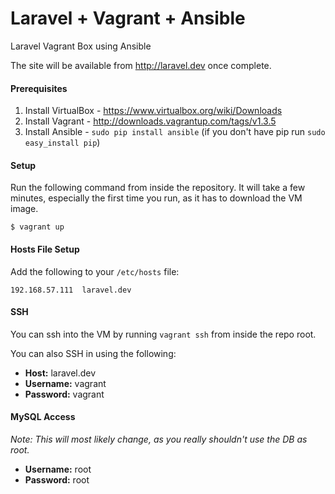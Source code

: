 Laravel + Vagrant + Ansible
=======================

Laravel Vagrant Box using Ansible 

The site will be available from http://laravel.dev once complete.

#### Prerequisites

1. Install VirtualBox - https://www.virtualbox.org/wiki/Downloads
2. Install Vagrant - http://downloads.vagrantup.com/tags/v1.3.5
2. Install Ansible - `sudo pip install ansible` (if you don't have pip run `sudo easy_install pip`)

#### Setup

Run the following command from inside the repository.  It will take a few minutes, especially the first time you run, as it has to download the VM image.

	$ vagrant up

#### Hosts File Setup

Add the following to your `/etc/hosts` file:

	192.168.57.111  laravel.dev

#### SSH

You can ssh into the VM by running `vagrant ssh` from inside the repo root.

You can also SSH in using the following:

* **Host:** laravel.dev
* **Username:** vagrant
* **Password:** vagrant

#### MySQL Access

*Note: This will most likely change, as you really shouldn't use the DB as root.*

* **Username:** root
* **Password:** root
